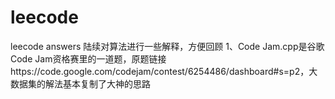 # leecode
leecode answers
陆续对算法进行一些解释，方便回顾
1、Code Jam.cpp是谷歌Code Jam资格赛里的一道题，原题链接https://code.google.com/codejam/contest/6254486/dashboard#s=p2，大数据集的解法基本复制了大神的思路 
